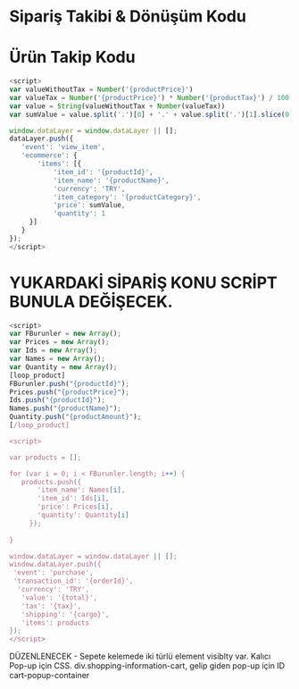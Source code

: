  # Sipariş Takibi & Dönüşüm Kodu

#  Ürün Takip Kodu

 ```javascript
<script>
var valueWithoutTax = Number('{productPrice}')
var valueTax = Number('{productPrice}') * Number('{productTax}') / 100
var value = String(valueWithoutTax + Number(valueTax))
var sumValue = value.split('.')[0] + '.' + value.split('.')[1].slice(0,2)

window.dataLayer = window.dataLayer || [];
dataLayer.push({
    'event': 'view_item',
    'ecommerce': {
        'items': [{
            'item_id': '{productId}',
            'item_name': '{productName}',
            'currency': 'TRY',
            'item_category': '{productCategory}',
            'price': sumValue,
            'quantity': 1
      }]
    }
});
</script> 
```


# YUKARDAKİ SİPARİŞ KONU SCRİPT BUNULA DEĞİŞECEK.

 ```javascript
<script>
var FBurunler = new Array();
var Prices = new Array();
var Ids = new Array();
var Names = new Array();
var Quantity = new Array();
[loop_product]
FBurunler.push("{productId}");
Prices.push("{productPrice}");
Ids.push("{productId}");
Names.push("{productName}");
Quantity.push("{productAmount}");
[/loop_product]

<script>

var products = [];

for (var i = 0; i < FBurunler.length; i++) {
    products.push({
        'item_name': Names[i],
        'item_id': Ids[i],
        'price': Prices[i],
        'quantity': Quantity[i]
      });
    
}

window.dataLayer = window.dataLayer || [];
window.dataLayer.push({
  'event': 'purchase',
  'transaction_id': '{orderId}',
   'currency': 'TRY',
    'value': '{total}',
    'tax': '{tax}',
    'shipping': '{cargo}',
    'items': products
});
</script>
```

DÜZENLENECEK - Sepete kelemede iki türlü element visiblty var. Kalıcı Pop-up için CSS. div.shopping-information-cart, gelip giden pop-up için ID cart-popup-container

